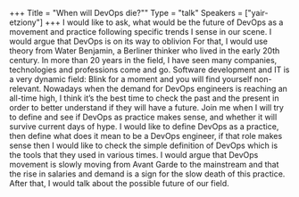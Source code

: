 +++
Title = "When will DevOps die?""
Type = "talk"
Speakers = ["yair-etziony"]
+++
I would like to ask, what would be the future of DevOps as a movement and practice following specific trends I sense in our scene. I would argue that DevOps is on its way to oblivion For that, I would use theory from Water Benjamin, a Berliner thinker who lived in the early 20th century.
In more than 20 years in the field, I have seen many companies, technologies and professions come and go. Software development and IT is a very dynamic field: Blink for a moment and you will find yourself non-relevant. Nowadays when the demand for DevOps engineers is reaching an all-time high, I think it’s the best time to check the past and the present in order to better understand if they will have a future. Join me when I will try to define and see if DevOps as practice makes sense, and whether it will survive current days of hype. I would like to define DevOps as a practice, then define what does it mean to be a DevOps engineer, if that role makes sense then I would like to check the simple definition of DevOps which is the tools that they used in various times. I would argue that DevOps movement is slowly moving from Avant Garde to the mainstream and that the rise in salaries and demand is a sign for the slow death of this practice.
After that, I would talk about the possible future of our field.
